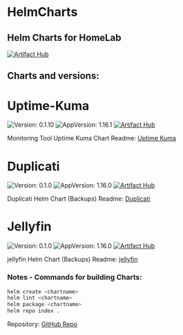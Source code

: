 
# HelmCharts

## Helm Charts for HomeLab
[![Artifact Hub](https://img.shields.io/endpoint?url=https://artifacthub.io/badge/repository/helm-l3st86)](https://artifacthub.io/packages/search?repo=helm-l3st86)


## Charts and versions:

# Uptime-Kuma

![Version: 0.1.10](https://img.shields.io/badge/Version-0.1.10-informational?style=flat-square) ![AppVersion: 1.16.1](https://img.shields.io/badge/AppVersion-1.16.1-informational?style=flat-square)
[![Artifact Hub](https://img.shields.io/endpoint?url=https://artifacthub.io/badge/repository/helm-l3st86)](https://artifacthub.io/packages/search?repo=helm-l3st86)

Monitoring Tool Uptime Kuma Chart
Readme: [Uptime Kuma](https://github.com/L3st86/HelmCharts/blob/master/UptimeKuma/README.md)


# Duplicati

![Version: 0.1.0](https://img.shields.io/badge/Version-0.1.0-informational?style=flat-square) ![AppVersion: 1.16.0](https://img.shields.io/badge/AppVersion-1.16.0-informational?style=flat-square)
[![Artifact Hub](https://img.shields.io/endpoint?url=https://artifacthub.io/badge/repository/helm-l3st86)](https://artifacthub.io/packages/search?repo=helm-l3st86)

Duplicati Helm Chart (Backups)
Readme: [Duplicati](https://github.com/L3st86/HelmCharts/blob/master/Duplicati/README.md)


# Jellyfin

![Version: 0.1.0](https://img.shields.io/badge/Version-0.1.0-informational?style=flat-square) ![AppVersion: 1.16.0](https://img.shields.io/badge/AppVersion-1.16.0-informational?style=flat-square)
[![Artifact Hub](https://img.shields.io/endpoint?url=https://artifacthub.io/badge/repository/helm-l3st86)](https://artifacthub.io/packages/search?repo=helm-l3st86)

jellyfin Helm Chart (Backups)
Readme: [jellyfin](https://github.com/L3st86/HelmCharts/blob/master/jellyfin/README.md)


### Notes - Commands for building Charts:
```sh
helm create <chartname>
helm lint <chartname>
helm package <chartname>
helm repo index .
```

Repository: [GitHub Repo](https://github.com/L3st86/HelmCharts)
